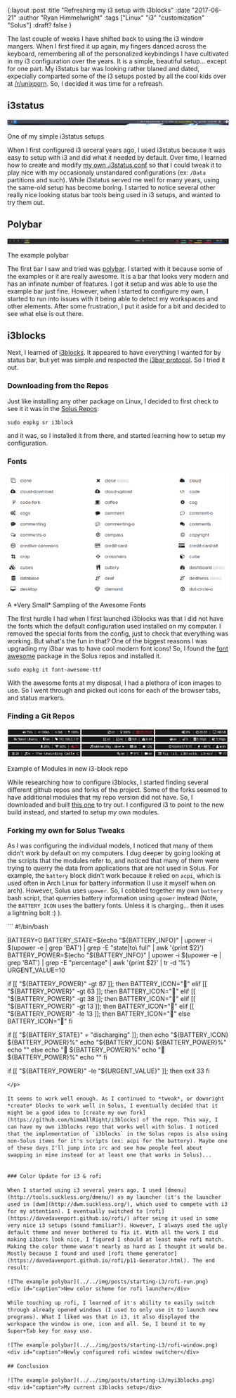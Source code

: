 {:layout :post
:title  "Refreshing my i3 setup with i3blocks"
:date "2017-06-21"
:author "Ryan Himmelwright"
:tags ["Linux" "i3" "customization" "Solus"]
:draft? false
}

The last couple of weeks I have shifted back to using the i3 window mangers. When I first fired it up again, my fingers danced across the keyboard, remembering all of the personalized keybindings I have cultivated in my i3 configuration over the years. It is a simple, beautiful setup... except for one part. My i3status bar was looking rather blaned and dated, expecially comparted some of the i3 setups posted by all the cool kids over at [/r/unixporn](https://www.reddit.com/r/unixporn/). So, I decided it was time for a refreash.

<!-- more -->

## i3status

![One of my simple i3status setups](../../img/posts/starting-i3/i3status.png)
<div id="caption">One of my simple i3status setups</div>

When I first configured i3 seceral years ago, I used i3status because it was easy to setup with i3 and did what it needed by default. Over time, I learned how to create and modify [my own .i3status.conf](https://github.com/himmAllRight/dotfiles/blob/master/i3/.config/i3/i3status.conf) so that I could tweak it to play nice with my occasionaly unstandared configurations (ex: `/Data` partitions and such). While i3status served me well for many years, using the same-old setup has become boring. I started to notice several other really nice looking status bar tools being used in i3 setups, and wanted to try them out.

## Polybar

![The example polybar](../../img/posts/starting-i3/polybar.png)
<div id="caption">The example polybar</div>

The first bar I saw and tried was [polybar](https://github.com/jaagr/polybar). I started with it because some of the examples or it are really awesome. It is a bar that looks very modern and has an infinate number of features. I got it setup and was able to use the example bar just fine. However, when I started to configure my own, I started to run into issues with it being able to detect my workspaces and other elements. After some frustration, I put it aside for a bit and decided to see what else is out there.

## i3blocks
Next, I learned of [i3blocks](https://github.com/vivien/i3blocks). It appeared to have everything I wanted for by status bar, but yet was simple and respected the [i3bar protocol](https://i3wm.org/docs/i3bar-protocol.html). So I tried it out.

### Downloading from the Repos
Just like installing any other package on Linux, I decided to first check to see it it was in the [Solus Repos](https://dev.solus-project.com/):

```
sudo eopkg sr i3block
```

and it was, so I installed it from there, and started learning how to setup my configuration.

### Fonts

![A Very Small Sampling of the Awesome Fonts](../../img/posts/starting-i3/awesome-font.png)
<div id="caption">A *Very Small* Sampling of the Awesome Fonts</div>

The first hurdle I had when I first launched i3blocks was that I did not have the fonts which the default configuration used installed on my computer. I removed the special fonts from the config, just to check that everything was working. But what's the fun in that? One of the biggest reasons I was upgrading my i3bar was to have cool modern font icons! So, I found the [font awesome](http://fontawesome.io/) package in the Solus repos and installed it.

```
sudo eopkg it font-awesome-ttf
```

With the awesome fonts at my disposal, I had a plethora of icon images to use. So I went through and picked out icons for each of the browser tabs, and status markers.

### Finding a Git Repos

![The example polybar](../../img/posts/starting-i3/i3block-new-repo-examples.png)
<div id="caption">Example of Modules in new i3-block repo</div>

While researching how to configure i3blocks, I started finding several different github repos and forks of the project. Some of the forks seemed to have additional modules that my repo version did not have. So, I downloaded and built [this one](https://github.com/Anachron/i3blocks) to try out. I configured i3 to point to the new build instead, and started to setup my own modules.

### Forking my own for Solus Tweaks
As I was configuring the individual models, I noticed that many of them didn't work by default on my computers. I dug deeper by going looking at the scripts that the modules refer to, and noticed that many of them were trying to querry the data from applications that are not used in Solus. For example, the `battery` block didn't work because it relied on `acpi`, which is used often in Arch Linux for battery information (I use it myself when on arch). However, Solus uses `upower`. So, I cobbled together my own `battery` bash script, that querries battery information using `upower` instead (Note, the `BATTERY_ICON` uses the battery fonts. Unless it is charging... then it uses a lightning bolt :) ).


<p>
```
#!/bin/bash

BATTERY=0
BATTERY_STATE=$(echo "${BATTERY_INFO}" | upower -i $(upower -e | grep 'BAT') | grep -E "state|to\ full" | awk '{print $2}')
BATTERY_POWER=$(echo "${BATTERY_INFO}" | upower -i $(upower -e | grep 'BAT') | grep -E "percentage" | awk '{print $2}' | tr -d '%')
URGENT_VALUE=10

if [[ "${BATTERY_POWER}" -gt 87 ]]; then
    BATTERY_ICON=""
elif [[ "${BATTERY_POWER}" -gt 63 ]]; then
     BATTERY_ICON=""
elif [[ "${BATTERY_POWER}" -gt 38 ]]; then
     BATTERY_ICON=""
elif [[ "${BATTERY_POWER}" -gt 13 ]]; then
     BATTERY_ICON=""
elif [[ "${BATTERY_POWER}" -le 13 ]]; then
     BATTERY_ICON=""
else
    BATTERY_ICON=""
fi


if [[ "${BATTERY_STATE}" = "discharging" ]]; then
    echo "${BATTERY_ICON} ${BATTERY_POWER}%"
    echo "${BATTERY_ICON} ${BATTERY_POWER}%"
    echo ""
else
    echo " ${BATTERY_POWER}%"
    echo " ${BATTERY_POWER}%"
    echo ""
fi

if [[ "${BATTERY_POWER}" -le "${URGENT_VALUE}" ]]; then
  exit 33
fi
```
</p>

It seems to work well enough. As I continued to *tweak*, or downright *create* blocks to work well in Solus, I eventually decided that it might be a good idea to [create my own fork](https://github.com/himmAllRight/i3blocks) of the repo. This way, I can have my own i3blocks repo that works well with Solus. I noticed that the implementation of `i3blocks` in the Solus repos is also using non-Solus items for it's scripts (ex: acpi for the battery). Maybe one of these days I'll jump into irc and see how people feel about swapping in mine instead (or at least one that works in Solus)...


### Color Update for i3 & rofi

When I started using i3 several years ago, I used [dmenu](http://tools.suckless.org/dmenu/) as my launcher (it's the launcher used in [dwm](http://dwm.suckless.org/), which used to compete with i3 for my attention). I eventually switched to [rofi](https://davedavenport.github.io/rofi/) after seing it used in some very nice i3 setups (sound familiar?). However, I always used the ugly default theme and never bothered to fix it. With all the work I did making i3bars look nice, I figured I should at least make rofi match. Making the color theme wasn't nearly as hard as I thought it would be. Mostly because I found and used [rofi theme generator](https://davedavenport.github.io/rofi/p11-Generator.html). The end result:

![The example polybar](../../img/posts/starting-i3/rofi-run.png)
<div id="caption">New color scheme for rofi launcher</div>

While touching up rofi, I learned of it's ability to easily switch through already opened windows (I used to only use it to launch new programs). What I liked was that in i3, it also displayed the workspace the window is one, icon and all. So, I bound it to my Super+Tab key for easy use.

![The example polybar](../../img/posts/starting-i3/rofi-window.png)
<div id="caption">Newly configured rofi window switcher</div>

## Conclusion

![The example polybar](../../img/posts/starting-i3/myi3blocks.png)
<div id="caption">My current i3blocks setup</div>




